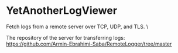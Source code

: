 # YetAnotherLogViewer
Fetch logs from a remote server over TCP, UDP, and TLS. \
 
The repository of the server for transferring logs: \
https://github.com/Armin-Ebrahimi-Saba/RemoteLogger/tree/master
